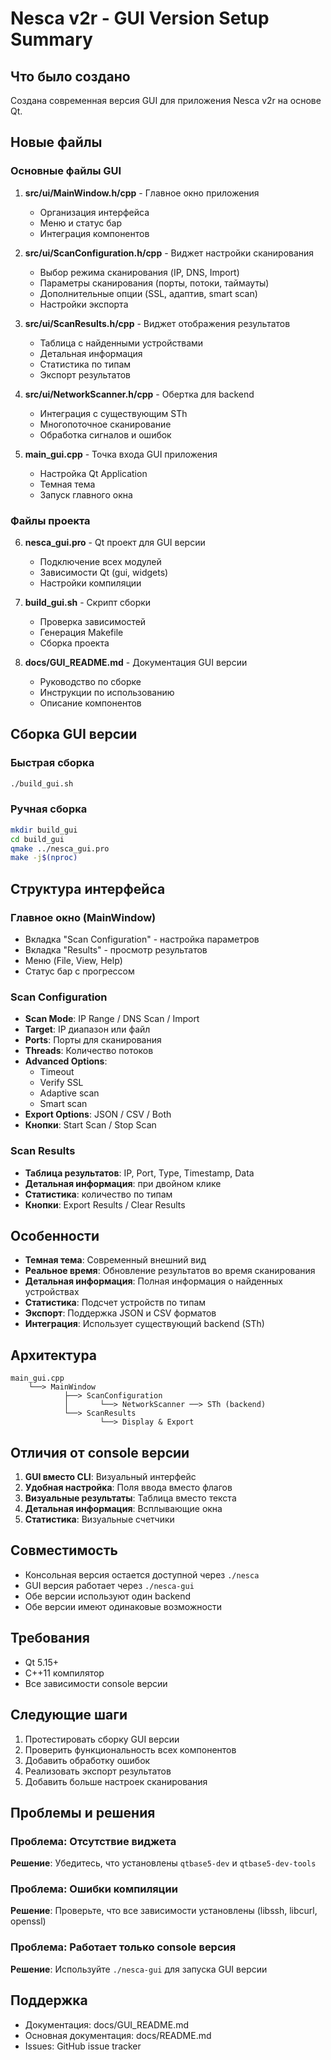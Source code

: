 # Nesca v2r - GUI Version Setup Summary

## Что было создано

Создана современная версия GUI для приложения Nesca v2r на основе Qt.

## Новые файлы

### Основные файлы GUI

1. **src/ui/MainWindow.h/cpp** - Главное окно приложения
   - Организация интерфейса
   - Меню и статус бар
   - Интеграция компонентов

2. **src/ui/ScanConfiguration.h/cpp** - Виджет настройки сканирования
   - Выбор режима сканирования (IP, DNS, Import)
   - Параметры сканирования (порты, потоки, таймауты)
   - Дополнительные опции (SSL, адаптив, smart scan)
   - Настройки экспорта

3. **src/ui/ScanResults.h/cpp** - Виджет отображения результатов
   - Таблица с найденными устройствами
   - Детальная информация
   - Статистика по типам
   - Экспорт результатов

4. **src/ui/NetworkScanner.h/cpp** - Обертка для backend
   - Интеграция с существующим STh
   - Многопоточное сканирование
   - Обработка сигналов и ошибок

5. **main_gui.cpp** - Точка входа GUI приложения
   - Настройка Qt Application
   - Темная тема
   - Запуск главного окна

### Файлы проекта

6. **nesca_gui.pro** - Qt проект для GUI версии
   - Подключение всех модулей
   - Зависимости Qt (gui, widgets)
   - Настройки компиляции

7. **build_gui.sh** - Скрипт сборки
   - Проверка зависимостей
   - Генерация Makefile
   - Сборка проекта

8. **docs/GUI_README.md** - Документация GUI версии
   - Руководство по сборке
   - Инструкции по использованию
   - Описание компонентов

## Сборка GUI версии

### Быстрая сборка

```bash
./build_gui.sh
```

### Ручная сборка

```bash
mkdir build_gui
cd build_gui
qmake ../nesca_gui.pro
make -j$(nproc)
```

## Структура интерфейса

### Главное окно (MainWindow)
- Вкладка "Scan Configuration" - настройка параметров
- Вкладка "Results" - просмотр результатов
- Меню (File, View, Help)
- Статус бар с прогрессом

### Scan Configuration
- **Scan Mode**: IP Range / DNS Scan / Import
- **Target**: IP диапазон или файл
- **Ports**: Порты для сканирования
- **Threads**: Количество потоков
- **Advanced Options**:
  - Timeout
  - Verify SSL
  - Adaptive scan
  - Smart scan
- **Export Options**: JSON / CSV / Both
- **Кнопки**: Start Scan / Stop Scan

### Scan Results
- **Таблица результатов**: IP, Port, Type, Timestamp, Data
- **Детальная информация**: при двойном клике
- **Статистика**: количество по типам
- **Кнопки**: Export Results / Clear Results

## Особенности

- **Темная тема**: Современный внешний вид
- **Реальное время**: Обновление результатов во время сканирования
- **Детальная информация**: Полная информация о найденных устройствах
- **Статистика**: Подсчет устройств по типам
- **Экспорт**: Поддержка JSON и CSV форматов
- **Интеграция**: Использует существующий backend (STh)

## Архитектура

```
main_gui.cpp
    └──> MainWindow
            ├──> ScanConfiguration
            │       └──> NetworkScanner ──> STh (backend)
            └──> ScanResults
                    └──> Display & Export
```

## Отличия от console версии

1. **GUI вместо CLI**: Визуальный интерфейс
2. **Удобная настройка**: Поля ввода вместо флагов
3. **Визуальные результаты**: Таблица вместо текста
4. **Детальная информация**: Всплывающие окна
5. **Статистика**: Визуальные счетчики

## Совместимость

- Консольная версия остается доступной через `./nesca`
- GUI версия работает через `./nesca-gui`
- Обе версии используют один backend
- Обе версии имеют одинаковые возможности

## Требования

- Qt 5.15+
- C++11 компилятор
- Все зависимости console версии

## Следующие шаги

1. Протестировать сборку GUI версии
2. Проверить функциональность всех компонентов
3. Добавить обработку ошибок
4. Реализовать экспорт результатов
5. Добавить больше настроек сканирования

## Проблемы и решения

### Проблема: Отсутствие виджета
**Решение**: Убедитесь, что установлены `qtbase5-dev` и `qtbase5-dev-tools`

### Проблема: Ошибки компиляции
**Решение**: Проверьте, что все зависимости установлены (libssh, libcurl, openssl)

### Проблема: Работает только console версия
**Решение**: Используйте `./nesca-gui` для запуска GUI версии

## Поддержка

- Документация: docs/GUI_README.md
- Основная документация: docs/README.md
- Issues: GitHub issue tracker

